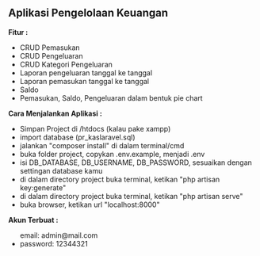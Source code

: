 <h2>Aplikasi Pengelolaan Keuangan</h2>

<strong>Fitur : </strong>
<ul>
    <li>CRUD Pemasukan</li>
    <li>CRUD Pengeluaran</li>
    <li>CRUD Kategori Pengeluaran</li>
    <li>Laporan pengeluaran tanggal ke tanggal</li>
    <li>Laporan pemasukan tanggal ke tanggal</li>
    <li>Saldo</li>
    <li>Pemasukan, Saldo, Pengeluaran dalam bentuk pie chart</li>
</ul>    


<strong>Cara Menjalankan Aplikasi : </strong>
<ul>
    <li>Simpan Project di /htdocs (kalau pake xampp)</li>
    <li>import database (pr_kaslaravel.sql)</li>
    <li>jalankan "composer install" di dalam terminal/cmd</li>
    <li>buka folder project, copykan .env.example, menjadi .env</li>
    <li>isi DB_DATABASE, DB_USERNAME, DB_PASSWORD, sesuaikan dengan settingan database kamu</li>
    <li>di dalam directory project buka terminal, ketikan "php artisan key:generate"</li>
    <li>di dalam directory project buka terminal, ketikan "php artisan serve"</li>
    <li>buka browser, ketikan url "localhost:8000"</li>
</ul>

<strong>Akun Terbuat :</strong>
<ul
    <li>email: admin@mail.com</li>
    <li>password: 12344321</li>
</ul>
